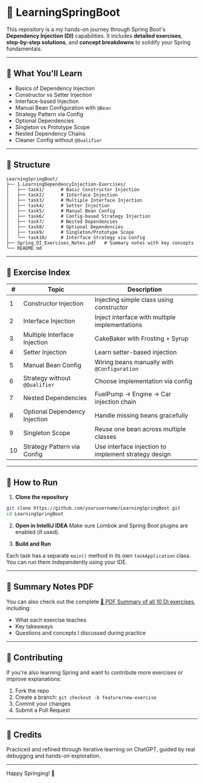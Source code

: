 # 🚀 LearningSpringBoot

This repository is a my hands-on journey through Spring Boot's **Dependency Injection (DI)** capabilities.
It includes **detailed exercises**, **step-by-step solutions**, and **concept breakdowns** to solidify your Spring fundamentals.

---

## 📜 What You'll Learn

* Basics of Dependency Injection
* Constructor vs Setter Injection
* Interface-based Injection
* Manual Bean Configuration with `@Bean`
* Strategy Pattern via Config
* Optional Dependencies
* Singleton vs Prototype Scope
* Nested Dependency Chains
* Cleaner Config without `@Qualifier`

---

## 📂 Structure

```
LearningSpringBoot/
├── 1.LearningDependencyInjection-Exercises/
│   ├── task1/      # Basic Constructor Injection
│   ├── task2/      # Interface Injection
│   ├── task3/      # Multiple Interface Injection
│   ├── task4/      # Setter Injection
│   ├── task5/      # Manual Bean Config
│   ├── task6/      # Config-based Strategy Injection
│   ├── task7/      # Nested Dependencies
│   ├── task8/      # Optional Dependencies
│   ├── task9/      # Singleton/Prototype Scope
│   └── task10/     # Interface Strategy via Config
├── Spring_DI_Exercises_Notes.pdf   # Summary notes with key concepts
└── README.md
```

---

## 📌 Exercise Index

| #  | Topic                         | Description                                          |
| -- | ----------------------------- | ---------------------------------------------------- |
| 1  | Constructor Injection         | Injecting simple class using constructor             |
| 2  | Interface Injection           | Inject interface with multiple implementations       |
| 3  | Multiple Interface Injection  | CakeBaker with Frosting + Syrup                      |
| 4  | Setter Injection              | Learn setter-based injection                         |
| 5  | Manual Bean Config            | Wiring beans manually with `@Configuration`          |
| 6  | Strategy without `@Qualifier` | Choose implementation via config                     |
| 7  | Nested Dependencies           | FuelPump → Engine → Car injection chain              |
| 8  | Optional Dependency Injection | Handle missing beans gracefully                      |
| 9  | Singleton Scope               | Reuse one bean across multiple classes               |
| 10 | Strategy Pattern via Config   | Use interface injection to implement strategy design |

---

## 💠 How to Run

1. **Clone the repository**

```bash
git clone https://github.com/yourusername/LearningSpringBoot.git
cd LearningSpringBoot
```

2. **Open in IntelliJ IDEA**
   Make sure Lombok and Spring Boot plugins are enabled (if used).

3. **Build and Run**

Each task has a separate `main()` method in its own `taskApplication` class.
You can run them independently using your IDE.

---

## 📒 Summary Notes PDF

You can also check out the complete [📄 PDF Summary of all 10 DI exercises](./Spring_DI_Exercises_Notes.pdf), including:

* What each exercise teaches
* Key takeaways
* Questions and concepts I discussed during practice

---

## 🤝 Contributing

If you're also learning Spring and want to contribute more exercises or improve explanations:

1. Fork the repo
2. Create a branch: `git checkout -b feature/new-exercise`
3. Commit your changes
4. Submit a Pull Request

---

## 🧠 Credits

Practiced and refined through iterative learning on ChatGPT, guided by real debugging and hands-on exploration.

---

Happy Springing! 🌱
